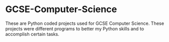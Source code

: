 # GCSE-Computer-Science
These are Python coded projects used for GCSE Computer Science. These projects were different programs to better my Python skills and to accomplish certain tasks.
